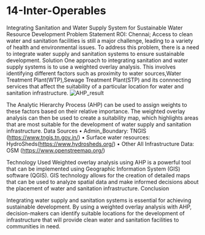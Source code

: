 # 14-Inter-Operables
Integrating Sanitation and Water Supply System for Sustainable Water Resource Development
Problem Statement
ROI: Chennai;
Access to clean water and sanitation facilities is still a major challenge, leading to a variety of health and environmental issues. To address this problem, there is a need to integrate water supply and sanitation systems to ensure sustainable development.
Solution
One approach to integrating sanitation and water supply systems is to use a weighted overlay analysis. This involves identifying different factors such as proximity to water sources,Water Treatment Plant(WTP),Sewage Treatment Plant(STP) and its connnecting services that affect the suitability of a particular location for water and sanitation infrastructure.
![AHP_result](https://user-images.githubusercontent.com/112838697/235310238-a52050ed-0379-466c-beaa-ba74aaade707.png)

The Analytic Hierarchy Process (AHP) can be used to assign weights to these factors based on their relative importance. The weighted overlay analysis can then be used to create a suitability map, which highlights areas that are most suitable for the development of water supply and sanitation infrastructure.
Data Sources
•	Admin_Boundary: TNGIS (https://www.tngis.tn.gov.in/)
•	Surface water resources: HydroSheds(https://www.hydrosheds.org/)
•	Other All Infrastructure Data: OSM (https://www.openstreemap.org/)

Technology Used
Weighted overlay analysis using AHP is a powerful tool that can be implemented using Geographic Information System (GIS) software (QGIS). GIS technology allows for the creation of detailed maps that can be used to analyze spatial data and make informed decisions about the placement of water and sanitation infrastructure.
Conclusion

Integrating water supply and sanitation systems is essential for achieving sustainable development. By using a weighted overlay analysis with AHP, decision-makers can identify suitable locations for the development of infrastructure that will provide clean water and sanitation facilities to communities in need.

